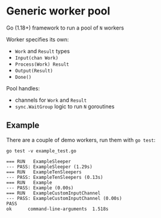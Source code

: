 # Generic worker pool

Go (1.18+) framework to run a pool of `N` workers

Worker specifies its own:
* `Work` and `Result` types
* `Input(chan Work)`
* `Process(Work) Result`
* `Output(Result)`
* `Done()`

Pool handles:
* channels for `Work` and `Result`
* `sync.WaitGroup` logic to run `N` goroutines

## Example
There are a couple of demo workers, run them with `go test`:
```
go test -v example_test.go
```
```
=== RUN   ExampleSleeper
--- PASS: ExampleSleeper (1.29s)
=== RUN   ExampleTenSleepers
--- PASS: ExampleTenSleepers (0.13s)
=== RUN   Example
--- PASS: Example (0.00s)
=== RUN   ExampleCustomInputChannel
--- PASS: ExampleCustomInputChannel (0.00s)
PASS
ok  	command-line-arguments	1.518s
```
